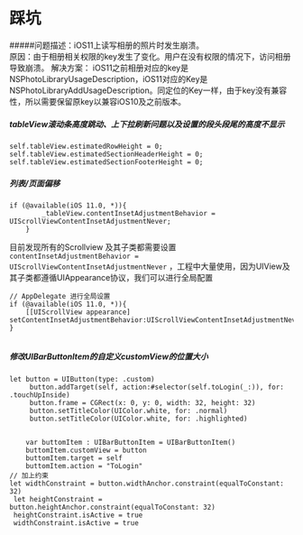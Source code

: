 # 踩坑

#####问题描述：iOS11上读写相册的照片时发生崩溃。     
原因：由于相册相关权限的key发生了变化。用户在没有权限的情况下，访问相册导致崩溃。 
解决方案： 
iOS11之前相册对应的key是NSPhotoLibraryUsageDescription，iOS11对应的Key是NSPhotoLibraryAddUsageDescription。同定位的Key一样，由于key没有兼容性，所以需要保留原key以兼容iOS10及之前版本。

##### tableView滚动条高度跳动、上下拉刷新问题以及设置的段头段尾的高度不显示
```
self.tableView.estimatedRowHeight = 0;
self.tableView.estimatedSectionHeaderHeight = 0;
self.tableView.estimatedSectionFooterHeight = 0;
```
##### 列表/页面偏移
```
if (@available(iOS 11.0, *)){
        _tableView.contentInsetAdjustmentBehavior = UIScrollViewContentInsetAdjustmentNever;
    }
```
目前发现所有的Scrollview 及其子类都需要设置     `contentInsetAdjustmentBehavior = UIScrollViewContentInsetAdjustmentNever` ，工程中大量使用，因为UIView及其子类都遵循UIAppearance协议，我们可以进行全局配置

```
// AppDelegate 进行全局设置
if (@available(iOS 11.0, *)){
    [[UIScrollView appearance] setContentInsetAdjustmentBehavior:UIScrollViewContentInsetAdjustmentNever];
}
    
```

##### 修改UIBarButtonItem的自定义customView的位置大小
```
let button = UIButton(type: .custom)
     button.addTarget(self, action:#selector(self.toLogin(_:)), for: .touchUpInside)
     button.frame = CGRect(x: 0, y: 0, width: 32, height: 32)
     button.setTitleColor(UIColor.white, for: .normal)
     button.setTitleColor(UIColor.white, for: .highlighted)


    var buttomItem : UIBarButtonItem = UIBarButtonItem()
    buttomItem.customView = button
    buttomItem.target = self
    buttomItem.action = "ToLogin"
// 加上约束 
let widthConstraint = button.widthAnchor.constraint(equalToConstant: 32)
 let heightConstraint = button.heightAnchor.constraint(equalToConstant: 32)
 heightConstraint.isActive = true
 widthConstraint.isActive = true
 ```